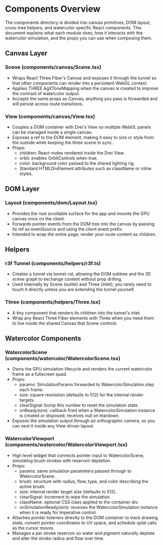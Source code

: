 # Components Overview

The components directory is divided into canvas primitives, DOM layout, cross-tree helpers, and watercolor specific React components. This document explains what each module does, how it interacts with the watercolor simulation, and the props you can use when composing them.

## Canvas Layer

### Scene (components/canvas/Scene.tsx)
- Wraps React Three Fiber's Canvas and exposes it through the tunnel so that other components can render into a persistent WebGL context.
- Applies THREE.AgXToneMapping when the canvas is created to improve the contrast of watercolor output.
- Accepts the same props as Canvas; anything you pass is forwarded and will persist across route transitions.

### View (components/canvas/View.tsx)
- Couples a DOM container with Drei's View so multiple WebGL panels can be managed inside a single canvas.
- Exposes a ref to the DOM element, making it easy to size or style from the outside while keeping the three scene in sync.
- Props:
  - children: React nodes rendered inside the Drei View.
  - orbit: enables OrbitControls when true.
  - color: background color passed to the shared lighting rig.
  - Standard HTMLDivElement attributes such as className or inline styles.

## DOM Layer

### Layout (components/dom/Layout.tsx)
- Provides the root scrollable surface for the app and mounts the GPU canvas once on the client.
- Forwards pointer events from the DOM tree into the canvas by passing its ref as eventSource and using the client event prefix.
- Intended to wrap the entire page; render your route content as children.

## Helpers

### r3f Tunnel (components/helpers/r3f.ts)
- Creates a tunnel via tunnel-rat, allowing the DOM subtree and the 3D scene graph to exchange content without prop drilling.
- Used internally by Scene (outlet) and Three (inlet); you rarely need to touch it directly unless you are extending the tunnel yourself.

### Three (components/helpers/Three.tsx)
- A tiny component that renders its children into the tunnel's inlet.
- Wrap any React Three Fiber elements with Three when you need them to live inside the shared Canvas that Scene controls.

## Watercolor Components

### WatercolorScene (components/watercolor/WatercolorScene.tsx)
- Owns the GPU simulation lifecycle and renders the current watercolor frame as a fullscreen quad.
- Props:
  - params: SimulationParams forwarded to WatercolorSimulation.step each frame.
  - size: square resolution (defaults to 512) for the internal render targets.
  - clearSignal: bump this number to reset the simulation state.
  - onReady(sim): callback fired when a WatercolorSimulation instance is created or disposed; receives null on teardown.
- Exposes the simulation output through an orthographic camera, so you can nest it inside any View driven layout.

### WatercolorViewport (components/watercolor/WatercolorViewport.tsx)
- High level widget that connects pointer input to WatercolorScene, simulating brush strokes with reservoir depletion.
- Props:
  - params: same simulation parameters passed through to WatercolorScene.
  - brush: structure with radius, flow, type, and color describing the active brush.
  - size: internal render target size (defaults to 512).
  - clearSignal: increment to wipe the simulation.
  - className: optional CSS class applied to the container div.
  - onSimulationReady(sim): receives the WatercolorSimulation instance when it is ready for imperative control.
- Attaches pointer listeners directly to the DOM container to track drawing state, convert pointer coordinates to UV space, and schedule splat calls as the cursor moves.
- Manages a per stroke reservoir so water and pigment naturally deplete and alter the stroke radius and flow over time.

